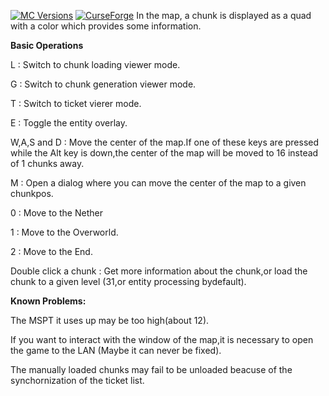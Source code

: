 [![MC Versions](http://cf.way2muchnoise.eu/versions/For%20MC_chunkmap_all.svg)](https://www.curseforge.com/minecraft/mc-mods/chunkmap)
[![CurseForge](http://cf.way2muchnoise.eu/full_chunkmap_downloads.svg)](https://www.curseforge.com/minecraft/mc-mods/chunkmap)
In the map, a chunk is displayed as a quad with a color which provides some information.


**Basic Operations**

L : Switch to chunk loading viewer mode.

G : Switch to chunk generation viewer mode.

T : Switch to ticket vierer mode.

E : Toggle the entity overlay.

W,A,S and D : Move the center of the map.If one of these keys are pressed while the Alt key is down,the center of the map will be moved to 16 instead of 1 chunks away.

M : Open a dialog where you can move the center of the map to a given chunkpos.

0 : Move to the Nether

1 : Move to the Overworld.

2 : Move to the End.

Double click a chunk : Get more information about the chunk,or load the chunk to a given level (31,or entity processing bydefault).

 

**Known Problems:**

The MSPT it uses up may be too high(about 12).

If you want to interact with the window of the map,it is necessary to open the game to the LAN (Maybe it can never be fixed).

The manually loaded chunks may fail to be unloaded beacuse of the synchornization of the ticket list.